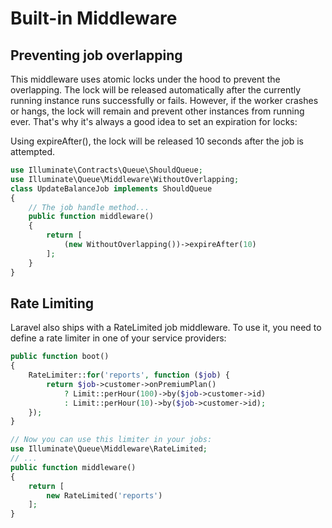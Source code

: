 # Built-in Middleware
## Preventing job overlapping
This middleware uses atomic locks under the hood to prevent the overlapping. The lock will be released automatically after the currently running instance runs successfully or fails. However, if the worker crashes or hangs, the lock will remain and prevent other instances from running ever. That's why it's always a good idea to set an expiration for locks:

Using expireAfter(), the lock will be released 10 seconds after the job is attempted.
```php
use Illuminate\Contracts\Queue\ShouldQueue;
use Illuminate\Queue\Middleware\WithoutOverlapping;
class UpdateBalanceJob implements ShouldQueue
{
    // The job handle method...
    public function middleware()
    {
        return [
            (new WithoutOverlapping())->expireAfter(10)
        ]; 
    }
}
```
## Rate Limiting
Laravel also ships with a RateLimited job middleware. To use it, you need to define a rate limiter in one of your service providers:
```php
public function boot()
{
    RateLimiter::for('reports', function ($job) {
        return $job->customer->onPremiumPlan()
            ? Limit::perHour(100)->by($job->customer->id)
            : Limit::perHour(10)->by($job->customer->id);
    }); 
}

// Now you can use this limiter in your jobs:
use Illuminate\Queue\Middleware\RateLimited;
// ...
public function middleware()
{
    return [
        new RateLimited('reports')
    ]; 
}
```